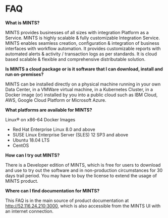 # FAQ

**What is MINTS?**

MINTS provides businesses of all sizes with integration Platform as a Service. MINTS is highly scalable & fully customizable Integration Service. MINTS enables seamless creation, configuration & integration of business interfaces with workflow automation. It provides customizable reports with automated alerts & activity / transaction logs as per standards. It is cloud based scalable & flexible and comprehensive distributable solution.

**Is MINTS a cloud package or is it software that I can download, install and run on-premises?**

MINTS can be installed directly on a physical machine running in your own Data Center, in a VMWare virtual machine, in a Kubernetes Cluster, in a Docker image (or) installed by you into a public cloud such as IBM Cloud, AWS, Google Cloud Platform or Microsoft Azure.

**What platforms are available for MINTS?**

Linux® on x86-64 Docker Images

- Red Hat Enterprise Linux 8.0 and above
- SUSE Linux Enterprise Server (SLES) 12 SP3 and above
- Ubuntu 18.04 LTS
- CentOS

**How can I try out MINTS?**

There is a Developer edition of MINTS, which is free for users to download and use to try out the software and in non-production circumstances for 30 days trail period. You may have to buy the license to extend the usage of MINTS product.

**Where can I find documentation for MINTS?**

This FAQ is in the main source of product documentation at http://52.116.24.210:3000, which is also accessible from the MINTS UI with an internet connection.
